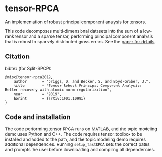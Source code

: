 # tensor-RPCA
An implementation of robust principal component analysis for tensors.


This code decomposes multi-dimensional datasets into the sum of a low-rank tensor and a sparse tensor, performing principal component analysis that is robust to sparsely distributed gross errors. See the [paper for details](https://arxiv.org/abs/1901.10991).


Citation
---------
bibtex (for Split-SPCP):

```
@misc{tensor-rpca2019,
    author       = "Driggs, D. and Becker, S. and Boyd-Graber, J.",
    title        = "Tensor Robust Principal Component Analysis:  Better recovery with atomic norm regularization",
    year         = "2019",
    Eprint       = {arXiv:1901.10991}
}
```

Code and installation
----

The code performing tensor RPCA runs on MATLAB, and the topic modeling demo uses Python and C++. The code requires tensor_toolbox to be installed and added to the path, and the topic modeling demo requires additional dependencies. Running `setup_fastRPCA` sets the correct paths and prompts the user before downloading and compiling all dependencies.
